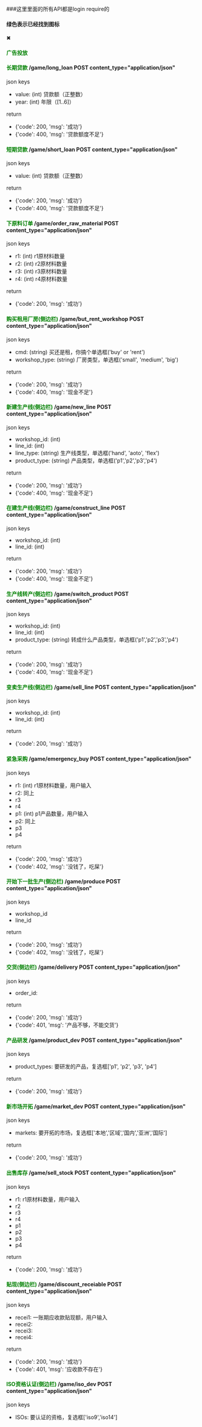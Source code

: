 ###这里里面的所有API都是login require的
#### 绿色表示已经找到图标
✖

#### <font color=green>广告投放</font>


#### <font color=green>长期贷款</font> /game/long_loan POST content_type="application/json"
json keys
- value: (int) 贷款额（正整数）
- year: (int) 年限（[1..6]）

return
- {'code': 200, 'msg': '成功'}
- {'code': 400, 'msg': '贷款额度不足'}


#### <font color=green>短期贷款</font> /game/short_loan POST content_type="application/json"
json keys
- value: (int) 贷款额（正整数）

return
- {'code': 200, 'msg': '成功'}
- {'code': 400, 'msg': '贷款额度不足'}


#### <font color=green>下原料订单</font> /game/order_raw_material POST content_type="application/json"
json keys
- r1: (int) r1原材料数量
- r2: (int) r2原材料数量
- r3: (int) r3原材料数量
- r4: (int) r4原材料数量

return
- {'code': 200, 'msg': '成功'}


#### <font color=green>购买租用厂房(侧边栏)</font> /game/but_rent_workshop POST content_type="application/json"
json keys
- cmd: (string) 买还是租，你搞个单选框('buy' or 'rent')
- workshop_type: (string) 厂房类型，单选框('small', 'medium', 'big')

return
- {'code': 200, 'msg': '成功'}
- {'code': 400, 'msg': '现金不足'}


#### <font color=green>新建生产线(侧边栏)</font> /game/new_line POST content_type="application/json"
json keys
- workshop_id: (int)
- line_id: (int)
- line_type: (string) 生产线类型，单选框('hand', 'aoto', 'flex')
- product_type: (string) 产品类型，单选框('p1','p2','p3','p4')

return
- {'code': 200, 'msg': '成功'}
- {'code': 400, 'msg': '现金不足'}


#### <font color=green>在建生产线(侧边栏)</font> /game/construct_line POST content_type="application/json"
json keys
- workshop_id: (int)
- line_id: (int)

return
- {'code': 200, 'msg': '成功'}
- {'code': 400, 'msg': '现金不足'}


#### <font color=green>生产线转产(侧边栏)</font> /game/switch_product POST content_type="application/json"
json keys
- workshop_id: (int)
- line_id: (int)
- product_type: (string) 转成什么产品类型，单选框('p1','p2','p3','p4')

return
- {'code': 200, 'msg': '成功'}
- {'code': 400, 'msg': '现金不足'}


#### <font color=green>变卖生产线(侧边栏)</font> /game/sell_line POST content_type="application/json"
json keys
- workshop_id: (int)
- line_id: (int)

return
- {'code': 200, 'msg': '成功'}


#### <font color=green>紧急采购</font> /game/emergency_buy POST content_type="application/json"
json keys
- r1: (int) r1原材料数量，用户输入
- r2: 同上
- r3
- r4
- p1: (int) p1产品数量，用户输入
- p2: 同上
- p3
- p4

return
- {'code': 200, 'msg': '成功'}
- {'code': 402, 'msg': '没钱了，吃屎'}


#### <font color=green>开始下一批生产(侧边栏)</font> /game/produce POST content_type="application/json"
json keys
- workshop_id
- line_id

return
- {'code': 200, 'msg': '成功'}
- {'code': 402, 'msg': '没钱了，吃屎'}


#### <font color=green>交货(侧边栏)</font> /game/delivery POST content_type="application/json"
json keys
- order_id:

return
- {'code': 200, 'msg': '成功'}
- {'code': 401, 'msg': '产品不够，不能交货'}


#### <font color=green>产品研发</font> /game/product_dev POST content_type="application/json"
json keys
- product_types: 要研发的产品，复选框['p1', 'p2', 'p3', 'p4']

return
- {'code': 200, 'msg': '成功'}
<!-- 已经研发好了不能点 -->


#### <font color=green>新市场开拓</font> /game/market_dev POST content_type="application/json"
json keys
- markets: 要开拓的市场，复选框['本地','区域','国内','亚洲','国际']

return
- {'code': 200, 'msg': '成功'}


#### <font color=green>出售库存</font> /game/sell_stock POST content_type="application/json"
json keys
- r1: r1原材料数量，用户输入
- r2
- r3
- r4
- p1
- p2
- p3
- p4

return
- {'code': 200, 'msg': '成功'}


#### <font color=green>贴现(侧边栏)</font> /game/discount_receiable POST content_type="application/json"
json keys
- recei1: 一账期应收款贴现额，用户输入
- recei2:
- recei3:
- recei4:

return
- {'code': 200, 'msg': '成功'}
- {'code': 401, 'msg': '应收款不存在'}


#### <font color=green>ISO资格认证(侧边栏)</font> /game/iso_dev POST content_type="application/json"
json keys
- ISOs: 要认证的资格，复选框['iso9','iso14']

